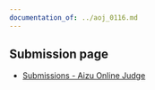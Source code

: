 ```yaml
---
documentation_of: ../aoj_0116.md
---
```


## Submission page
- [Submissions - Aizu Online Judge](https://onlinejudge.u-aizu.ac.jp/status/users/idat_50me/submissions/3/0116/judge/8343229/C++14)
